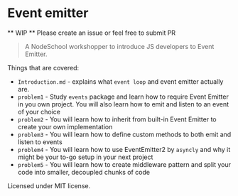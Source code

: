 Event emitter
================

** WIP **
Please create an issue or feel free to submit PR

> A NodeSchool workshopper to introduce JS developers to Event Emitter.

Things that are covered:
- `Introduction.md` - explains what `event loop` and event emitter actually are.
- `problem1` - Study `events` package and learn how to require Event Emitter in you own project. You will also learn how to emit and listen to an event of your choice
- `problem2` - You will learn how to inherit from built-in Event Emitter to create your own implementation
- `problem3` - You will learn how to define custom methods to both emit and listen to events
- `problem4` - You will learn how to use EventEmitter2 by `asyncly` and why it might be your to-go setup in your next project
- `problem5` - You will learn how to create middleware pattern and split your code into smaller, decoupled chunks of code

Licensed under MIT license.
